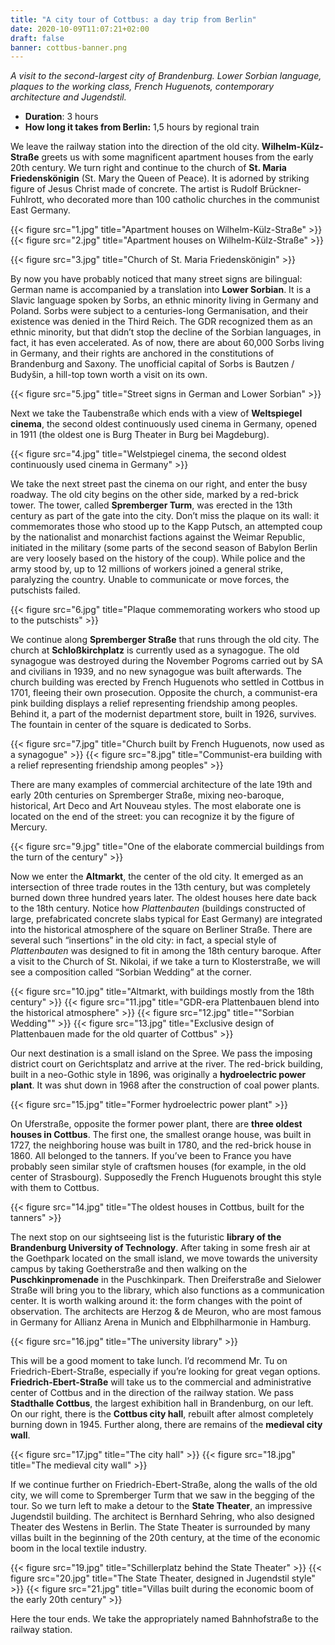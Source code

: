 ```yaml
---
title: "A city tour of Cottbus: a day trip from Berlin"
date: 2020-10-09T11:07:21+02:00
draft: false
banner: cottbus-banner.png
---
```


_A visit to the second-largest city of Brandenburg. Lower Sorbian language, plaques to the working class, French Huguenots, contemporary architecture and Jugendstil._

<!--more-->

- **Duration**: 3 hours
- **How long it takes from Berlin:** 1,5 hours by regional train

We leave the railway station into the direction of the old city. **Wilhelm-Külz-Straße** greets us with some magnificent apartment houses from the early 20th century. We turn right and continue to the church of **St. Maria Friedenskönigin** (St. Mary the Queen of Peace). It is adorned by striking figure of Jesus Christ made of concrete. The artist is Rudolf Brückner-Fuhlrott, who decorated more than 100 catholic churches in the communist East Germany.

{{< figure src="1.jpg" title="Apartment houses on Wilhelm-Külz-Straße" >}}
{{< figure src="2.jpg" title="Apartment houses on Wilhelm-Külz-Straße" >}}

{{< figure src="3.jpg" title="Church of St. Maria Friedenskönigin" >}}

By now you have probably noticed that many street signs are bilingual: German name is accompanied by a translation into **Lower Sorbian**. It is a Slavic language spoken by Sorbs, an ethnic minority living in Germany and Poland. Sorbs were subject to a centuries-long Germanisation, and their existence was denied in the Third Reich. The GDR recognized them as an ethnic minority, but that didn’t stop the decline of the Sorbian languages, in fact, it has even accelerated. As of now, there are about 60,000 Sorbs living in Germany, and their rights are anchored in the constitutions of Brandenburg and Saxony. The unofficial capital of Sorbs is Bautzen / Budyšin, a hill-top town worth a visit on its own.

{{< figure src="5.jpg" title="Street signs in German and Lower Sorbian" >}}

Next we take the Taubenstraße which ends with a view of **Weltspiegel cinema**, the second oldest continuously used cinema in Germany, opened in 1911 (the oldest one is Burg Theater in Burg bei Magdeburg).

{{< figure src="4.jpg" title="Welstpiegel cinema, the second oldest continuously used cinema in Germany" >}}

We take the next street past the cinema on our right, and enter the busy roadway. The old city begins on the other side, marked by a red-brick tower. The tower, called **Spremberger Turm**, was erected in the 13th century as part of the gate into the city. Don’t miss the plaque on its wall: it commemorates those who stood up to the Kapp Putsch, an attempted coup by the nationalist and monarchist factions against the Weimar Republic, initiated in the military (some parts of the second season of Babylon Berlin are very loosely based on the history of the coup). While police and the army stood by, up to 12 millions of workers joined a general strike, paralyzing the country. Unable to communicate or move forces, the putschists failed. 

{{< figure src="6.jpg" title="Plaque commemorating workers who stood up to the putschists" >}}

We continue along **Spremberger Straße** that runs through the old city. The church at **Schloßkirchplatz** is currently used as a synagogue. The old synagogue was destroyed during the November Pogroms carried out by SA and civilians in 1939, and no new synagogue was built afterwards. The church building was erected by French Huguenots who settled in Cottbus in 1701, fleeing their own prosecution. Opposite the church, a communist-era pink building displays a relief representing friendship among peoples. Behind it, a part of the modernist department store, built in 1926, survives. The fountain in center of the square is dedicated to Sorbs.

{{< figure src="7.jpg" title="Church built by French Huguenots, now used as a synagogue" >}}
{{< figure src="8.jpg" title="Communist-era building with a relief representing friendship among peoples" >}}

There are many examples of commercial architecture of the late 19th and early 20th centuries on Spremberger Straße, mixing neo-baroque, historical, Art Deco and Art Nouveau styles. The most elaborate one is located on the end of the street: you can recognize it by the figure of Mercury.

{{< figure src="9.jpg" title="One of the elaborate commercial buildings from the turn of the century" >}}

Now we enter the **Altmarkt**, the center of the old city. It emerged as an intersection of three trade routes in the 13th century, but was completely burned down three hundred years later. The oldest houses here date back to the 18th century. Notice how _Plattenbauten_ (buildings constructed of large, prefabricated concrete slabs typical for East Germany) are integrated into the historical atmosphere of the square on Berliner Straße. There are several such “insertions” in the old city: in fact, a special style of _Plattenbauten_ was designed to fit in among the 18th century baroque. After a visit to the Church of St. Nikolai, if we take a turn to Klosterstraße, we will see a composition called “Sorbian Wedding” at the corner.

{{< figure src="10.jpg" title="Altmarkt, with buildings mostly from the 18th century" >}}
{{< figure src="11.jpg" title="GDR-era Plattenbauen blend into the historical atmosphere" >}}
{{< figure src="12.jpg" title="\"Sorbian Wedding\"" >}}
{{< figure src="13.jpg" title="Exclusive design of Plattenbauen made for the old quarter of Cottbus" >}}

Our next destination is a small island on the Spree. We pass the imposing district court on Gerichtsplatz and arrive at the river. The red-brick building, built in a neo-Gothic style in 1896, was originally a **hydroelectric power plant**. It was shut down in 1968 after the construction of coal power plants.

{{< figure src="15.jpg" title="Former hydroelectric power plant" >}}

On Uferstraße, opposite the former power plant, there are **three oldest houses in Cottbus**. The first one, the smallest orange house, was built in 1727, the neighboring house was built in 1780, and the red-brick house in 1860. All belonged to the tanners. If you’ve been to France you have probably seen similar style of craftsmen houses (for example, in the old center of Strasbourg). Supposedly the French Huguenots brought this style with them to Cottbus.

{{< figure src="14.jpg" title="The oldest houses in Cottbus, built for the tanners" >}}

The next stop on our sightseeing list is the futuristic **library of the Brandenburg University of Technology**. After taking in some fresh air at the Goethpark located on the small island, we move towards the university campus by taking Goetherstraße and then walking on the **Puschkinpromenade** in the Puschkinpark. Then Dreiferstraße and Sielower Straße will bring you to the library, which also functions as a communication center. It is worth walking around it: the form changes with the point of observation. The architects are Herzog & de Meuron, who are most famous in Germany for Allianz Arena in Munich and Elbphilharmonie in Hamburg.

{{< figure src="16.jpg" title="The university library" >}}

This will be a good moment to take lunch. I’d recommend Mr. Tu on Friedrich-Ebert-Straße, especially if you’re looking for great vegan options. **Friedrich-Ebert-Straße** will take us to the commercial and administrative center of Cottbus and in the direction of the railway station. We pass **Stadthalle Cottbus**, the largest exhibition hall in Brandenburg, on our left. On our right, there is the **Cottbus city hall**, rebuilt after almost completely burning down in 1945. Further along, there are remains of the **medieval city wall**.

{{< figure src="17.jpg" title="The city hall" >}}
{{< figure src="18.jpg" title="The medieval city wall" >}}

If we continue further on Friedrich-Ebert-Straße, along the walls of the old city, we will come to Spremberger Turm that we saw in the begging of the tour. So we turn left to make a detour to the **State Theater**, an impressive Jugendstil building. The architect is Bernhard Sehring, who also designed Theater des Westens in Berlin. The State Theater is surrounded by many villas built in the beginning of the 20th century, at the time of the economic boom in the local textile industry. 

{{< figure src="19.jpg" title="Schillerplatz behind the State Theater" >}}
{{< figure src="20.jpg" title="The State Theater, designed in Jugendstil style" >}}
{{< figure src="21.jpg" title="Villas built during the economic boom of the early 20th century" >}}

Here the tour ends. We take the appropriately named Bahnhofstraße to the railway station.
